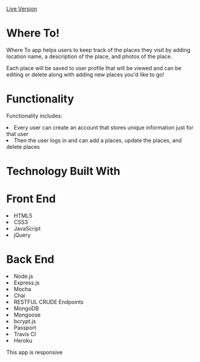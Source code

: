 <a href="https://stark-spire-27149.herokuapp.com">Live Version</a>

# Where To!

Where To app helps users to keep track of the places they visit by adding location name, a description of the place, and photos of the place.

Each place will be saved to user profile that will be viewed and can be editing or delete along with adding new places you'd like to go!

# Functionality

Functionality includes:

<li>Every user can create an account that stores unique information just for that user</li>
<li>Then the user logs in and can add a places, update the places, and delete places</li>

# Technology Built With

# Front End

<li>HTML5</li>
<li>CSS3</li>
<li>JavaScript</li>
<li>jQuery</li>

# Back End

<li>Node.js</li>
<li>Express.js</li>
<li>Mocha</li>
<li>Chai</li>
<li>RESTFUL CRUDE Endpoints</li>
<li>MongoDB</li>
<li>Mongoose</li>
<li>bcrypt.js</li>
<li>Passport</li>
<li>Travis CI</li>
<li>Heroku</li>

This app is responsive
